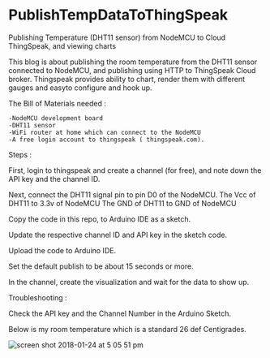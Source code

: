 # PublishTempDataToThingSpeak
Publishing Temperature (DHT11 sensor) from NodeMCU to Cloud ThingSpeak, and viewing charts

This blog is about publishing the room temperature from the DHT11 sensor connected to NodeMCU, and publishing using HTTP to ThingSpeak Cloud broker.
Thingspeak provides ability to chart, render them with different gauges and easyto configure and hook up.

The Bill of Materials needed :

	-NodeMCU development board
	-DHT11 sensor
	-WiFi router at home which can connect to the NodeMCU
	-A free login account to thingspeak ( thingspeak.com).

Steps :

First, login to thingspeak and create a channel (for free), and note down the API key and the channel ID.

Next, connect the DHT11 signal pin to pin D0 of the NodeMCU.
The Vcc of DHT11 to 3.3v of NodeMCU
The GND of DHT11 to GND of NodeMCU

Copy the code in this repo, to Arduino IDE as a sketch.

Update the respective channel ID and API key in the sketch code.

Upload the code to Arduino IDE.

Set the default publish to be about 15 seconds or more.

In the channel, create the visualization and wait for the data to show up.


Troubleshooting :

Check the API key and the Channel Number in the Arduino Sketch.


Below is my room temperature which is a standard 26 def Centigrades.

![screen shot 2018-01-24 at 5 05 51 pm](https://user-images.githubusercontent.com/14288989/35330269-e47ac5e0-0128-11e8-9e36-7e2c16f23c88.png)
